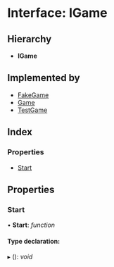 
# Interface: IGame

## Hierarchy

* **IGame**

## Implemented by

* [FakeGame](../classes/fakegame.md)
* [Game](../classes/game.md)
* [TestGame](../classes/testgame.md)

## Index

### Properties

* [Start](igame.md#start)

## Properties

###  Start

• **Start**: *function*

#### Type declaration:

▸ (): *void*
